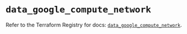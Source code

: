# `data_google_compute_network`

Refer to the Terraform Registry for docs: [`data_google_compute_network`](https://registry.terraform.io/providers/hashicorp/google/5.38.0/docs/data-sources/compute_network).
